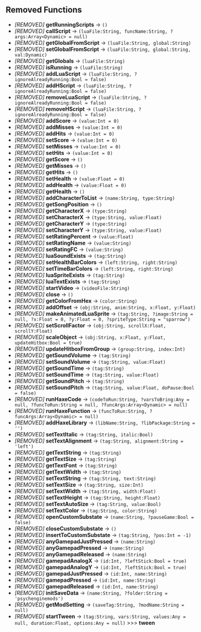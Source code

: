 ## Removed Functions

- *[REMOVED]* **getRunningScripts** -> `()`
- *[REMOVED]* **callScript** -> `(luaFile:String, funcName:String, ?args:Array<Dynamic> = null)`
- *[REMOVED]* **getGlobalFromScript** -> `(luaFile:String, global:String)`
- *[REMOVED]* **setGlobalFromScript** -> `(luaFile:String, global:String, val:Dynamic)`
- *[REMOVED]* **getGlobals** -> `(luaFile:String)`
- *[REMOVED]* **isRunning** -> `(luaFile:String)`
- *[REMOVED]* **addLuaScript** -> `(luaFile:String, ?ignoreAlreadyRunning:Bool = false)`
- *[REMOVED]* **addHScript** -> `(luaFile:String, ?ignoreAlreadyRunning:Bool = false)`
- *[REMOVED]* **removeLuaScript** -> `(luaFile:String, ?ignoreAlreadyRunning:Bool = false)`
- *[REMOVED]* **removeHScript** -> `(luaFile:String, ?ignoreAlreadyRunning:Bool = false)`
- *[REMOVED]* **addScore** -> `(value:Int = 0)`
- *[REMOVED]* **addMisses** -> `(value:Int = 0)`
- *[REMOVED]* **addHits** -> `(value:Int = 0)`
- *[REMOVED]* **setScore** -> `(value:Int = 0)`
- *[REMOVED]* **setMisses** -> `(value:Int = 0)`
- *[REMOVED]* **setHits** -> `(value:Int = 0)`
- *[REMOVED]* **getScore** -> `()`
- *[REMOVED]* **getMisses** -> `()`
- *[REMOVED]* **getHits** -> `()`
- *[REMOVED]* **setHealth** -> `(value:Float = 0)`
- *[REMOVED]* **addHealth** -> `(value:Float = 0)`
- *[REMOVED]* **getHealth** -> `()`
- *[REMOVED]* **addCharacterToList** -> `(name:String, type:String)`
- *[REMOVED]* **getSongPosition** -> `()`
- *[REMOVED]* **getCharacterX** -> `(type:String)`
- *[REMOVED]* **setCharacterX** -> `(type:String, value:Float)`
- *[REMOVED]* **getCharacterY** -> `(type:String)`
- *[REMOVED]* **setCharacterY** -> `(type:String, value:Float)`
- *[REMOVED]* **setRatingPercent** -> `(value:Float)`
- *[REMOVED]* **setRatingName** -> `(value:String)`
- *[REMOVED]* **setRatingFC** -> `(value:String)`
- *[REMOVED]* **luaSoundExists** -> `(tag:String)`
- *[REMOVED]* **setHealthBarColors** -> `(left:String, right:String)`
- *[REMOVED]* **setTimeBarColors** -> `(left:String, right:String)`
- *[REMOVED]* **luaSpriteExists** -> `(tag:String)`
- *[REMOVED]* **luaTextExists** -> `(tag:String)`
- *[REMOVED]* **startVideo** -> `(videoFile:String)`
- *[REMOVED]* **close** -> `()`
- *[REMOVED]* **getColorFromHex** -> `(color:String)`
- *[REMOVED]* **addOffset** -> `(obj:String, anim:String, x:Float, y:Float)`
- *[REMOVED]* **makeAnimatedLuaSprite** -> `(tag:String, ?image:String = null, ?x:Float = 0, ?y:Float = 0, ?spriteType:String = "sparrow")`
- *[REMOVED]* **setScrollFactor** -> `(obj:String, scrollX:Float, scrollY:Float)`
- *[REMOVED]* **scaleObject** -> `(obj:String, x:Float, y:Float, updateHitbox:Bool = true)`
- *[REMOVED]* **updateHitboxFromGroup** -> `(group:String, index:Int)`
- *[REMOVED]* **getSoundVolume** -> `(tag:String)`
- *[REMOVED]* **setSoundVolume** -> `(tag:String, value:Float)`
- *[REMOVED]* **getSoundTime** -> `(tag:String)`
- *[REMOVED]* **setSoundTime** -> `(tag:String, value:Float)`
- *[REMOVED]* **getSoundPitch** -> `(tag:String)`
- *[REMOVED]* **setSoundPitch** -> `(tag:String, value:Float, doPause:Bool = false)`
- *[REMOVED]* **runHaxeCode** -> `(codeToRun:String, ?varsToBring:Any = null, ?funcToRun:String = null, ?funcArgs:Array<Dynamic> = null)`
- *[REMOVED]* **runHaxeFunction** -> `(funcToRun:String, ?funcArgs:Array<Dynamic> = null)`
- *[REMOVED]* **addHaxeLibrary** -> `(libName:String, ?libPackage:String = '')`
- *[REMOVED]* **setTextItalic** -> `(tag:String, italic:Bool)`
- *[REMOVED]* **setTextAlignment** -> `(tag:String, alignment:String = 'left')`
- *[REMOVED]* **getTextString** -> `(tag:String)`
- *[REMOVED]* **getTextSize** -> `(tag:String)`
- *[REMOVED]* **getTextFont** -> `(tag:String)`
- *[REMOVED]* **getTextWidth** -> `(tag:String)`
- *[REMOVED]* **setTextString** -> `(tag:String, text:String)`
- *[REMOVED]* **setTextSize** -> `(tag:String, size:Int)`
- *[REMOVED]* **setTextWidth** -> `(tag:String, width:Float)`
- *[REMOVED]* **setTextHeight** -> `(tag:String, height:Float)`
- *[REMOVED]* **setTextAutoSize** -> `(tag:String, value:Bool)`
- *[REMOVED]* **setTextColor** -> `(tag:String, color:String)`
- *[REMOVED]* **openCustomSubstate** -> `(name:String, ?pauseGame:Bool = false)`
- *[REMOVED]* **closeCustomSubstate** -> `()`
- *[REMOVED]* **insertToCustomSubstate** -> `(tag:String, ?pos:Int = -1)`
- *[REMOVED]* **anyGamepadJustPressed** -> `(name:String)`
- *[REMOVED]* **anyGamepadPressed** -> `(name:String)`
- *[REMOVED]* **anyGamepadReleased** -> `(name:String)`
- *[REMOVED]* **gamepadAnalogX** -> `(id:Int, ?leftStick:Bool = true)`
- *[REMOVED]* **gamepadAnalogY** -> `(id:Int, ?leftStick:Bool = true)`
- *[REMOVED]* **gamepadJustPressed** -> `(id:Int, name:String)`
- *[REMOVED]* **gamepadPressed** -> `(id:Int, name:String)`
- *[REMOVED]* **gamepadReleased** -> `(id:Int, name:String)`
- *[REMOVED]* **initSaveData** -> `(name:String, ?folder:String = 'psychenginemods')`
- *[REMOVED]* **getModSetting** -> `(saveTag:String, ?modName:String = null)`
- *[REMOVED]* **startTween** -> `(tag:String, vars:String, values:Any = null, duration:Float, options:Any = null)` >>> **tween**